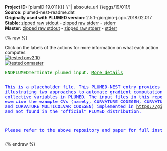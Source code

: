 **Project ID:** [plumID:19.011]({{ '/' | absolute_url }}eggs/19/011/)  
**Source:** plumed-nest-readme.dat  
**Originally used with PLUMED version:** 2.5.1-giorgino-j.cpc.2018.02.017  
**Stable:** [zipped raw stdout](plumed-nest-readme.dat.plumed.stdout.txt.zip) - [zipped raw stderr](plumed-nest-readme.dat.plumed.stderr.txt.zip) - [stderr](plumed-nest-readme.dat.plumed.stderr)  
**Master:** [zipped raw stdout](plumed-nest-readme.dat.plumed_master.stdout.txt.zip) - [zipped raw stderr](plumed-nest-readme.dat.plumed_master.stderr.txt.zip) - [stderr](plumed-nest-readme.dat.plumed_master.stderr)  

{% raw %}
<div class="plumedpreheader">
<div class="headerInfo" id="value_details_data/plumed-nest-readme.dat"> Click on the labels of the actions for more information on what each action computes </div>
<div class="containerBadge">
<div class="headerBadge"><a href="plumed-nest-readme.dat.plumed.stderr"><img src="https://img.shields.io/badge/v2.10-passing-green.svg" alt="tested onv2.10" /></a></div>
<div class="headerBadge"><a href="plumed-nest-readme.dat.plumed_master.stderr"><img src="https://img.shields.io/badge/master-passing-green.svg" alt="tested onmaster" /></a></div>
</div>
</div>
<pre class="plumedlisting">
<span class="plumedtooltip" style="color:green">ENDPLUMED<span class="right">Terminate plumed input. <a href="https://www.plumed.org/doc-master/user-doc/html/ENDPLUMED" style="color:green">More details</a><i></i></span></span><span style="color:blue" class="comment">

This is a placeholder file. This PLUMED-NEST entry provides code
illustrating two approaches to automate gradient computation for
collective variables in PLUMED. The input files in this repository
exercise the example CVs (namely, CURVATURE_CODEGEN,
CURVATURE_AUTODIFF, and CURVATURE_MULTICOLVAR_CODEGEN) implemented in
https://github.com/tonigi/plumed2-automatic-gradients.git and not
found in the &quot;official&quot; PLUMED distribution.
 
Please refer to the above repository and paper for full instructions.
</span></pre>
{% endraw %}
